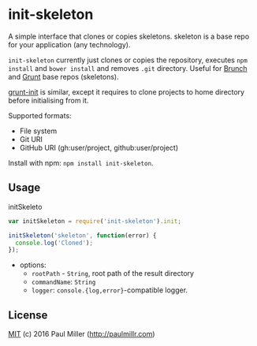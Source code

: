 # init-skeleton

A simple interface that clones or copies skeletons.
skeleton is a base repo for your application (any technology).

`init-skeleton` currently just clones or copies the repository,
executes `npm install` and `bower install` and removes `.git` directory.
Useful for [Brunch](http://brunch.io) and
[Grunt](http://gruntjs.com) base repos (skeletons).

[grunt-init](https://github.com/gruntjs/grunt-init) is similar, except it
requires to clone projects to home directory before initialising from it.

Supported formats:

* File system
* Git URI
* GitHub URI (gh:user/project, github:user/project)

Install with npm: `npm install init-skeleton`.

## Usage

initSkeleto

```javascript
var initSkeleton = require('init-skeleton').init;

initSkeleton('skeleton', function(error) {
  console.log('Cloned');
});
```

- options:
    - `rootPath` - `String`, root path of the result directory
    - `commandName`: `String`
    - `logger`: `console.{log,error}`-compatible logger.


## License

[MIT](https://github.com/paulmillr/mit) (c) 2016 Paul Miller (http://paulmillr.com)
